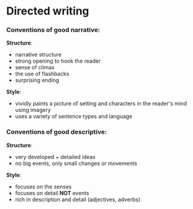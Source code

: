 # Directed writing
### Conventions of good narrative:
**Structure**:

- narrative structure
- strong opening to hook the reader
- sense of climax
- the use of flashbacks
- surprising ending


**Style**:

- vividly paints a picture of setting and characters in the reader's mind using imagery
- uses a variety of sentence types and language 

### Conventions of good descriptive:
**Structure**:

- very developed + detailed ideas
- no big events, only small changes or movements 

**Style**:

- focuses on the senses
- focuses on detail **NOT** events
- rich in description and detail (adjectives, adverbs)